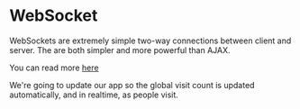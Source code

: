 
# WebSocket

WebSockets are extremely simple two-way connections between client and server.  The are
both simpler and more powerful than AJAX.  

You can read more [here](https://www.websocket.org/aboutwebsocket.html)

We're going to update our app so the global visit count is updated automatically, and
in realtime, as people visit.

